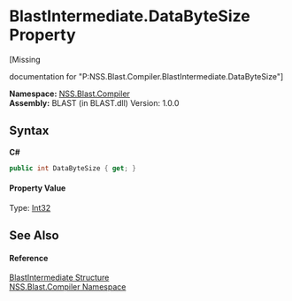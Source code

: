 # BlastIntermediate.DataByteSize Property 
 

\[Missing <summary> documentation for "P:NSS.Blast.Compiler.BlastIntermediate.DataByteSize"\]

**Namespace:**&nbsp;<a href="N_NSS_Blast_Compiler">NSS.Blast.Compiler</a><br />**Assembly:**&nbsp;BLAST (in BLAST.dll) Version: 1.0.0

## Syntax

**C#**<br />
``` C#
public int DataByteSize { get; }
```


#### Property Value
Type: <a href="https://docs.microsoft.com/dotnet/api/system.int32" target="_blank" rel="noopener noreferrer">Int32</a>

## See Also


#### Reference
<a href="T_NSS_Blast_Compiler_BlastIntermediate">BlastIntermediate Structure</a><br /><a href="N_NSS_Blast_Compiler">NSS.Blast.Compiler Namespace</a><br />